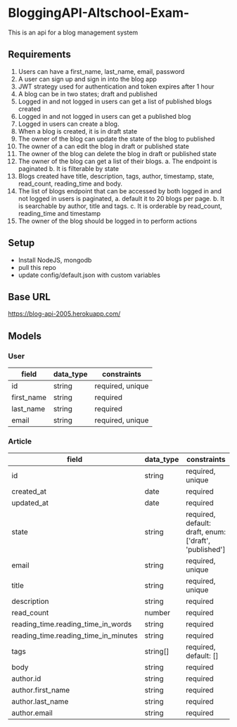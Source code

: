 # BloggingAPI-Altschool-Exam-
This is an api for a blog management system

## Requirements
1.	Users can have a first_name, last_name, email, password
2.	A user can sign up and sign in into the blog app
3.  JWT strategy used for authentication and token expires after 1 hour
4.	A blog can be in two states; draft and published
5.	Logged in and not logged in users can get a list of published blogs created
6.	Logged in and not logged in users can get a published blog
7.	Logged in users can create a blog.
8.	When a blog is created, it is in draft state
9.	The owner of the blog can update the state of the blog to published
10.	 The owner of a can edit the blog in draft or published state
11.	 The owner of the blog can delete the blog in draft or published state
12.	The owner of the blog can get a list of their blogs. 
a.	The endpoint is paginated
b.	It is filterable by state
13.	Blogs created have title, description, tags, author, timestamp, state, read_count, reading_time and body.
14.	The list of blogs endpoint that can be accessed by both logged in and not logged in users is paginated, 
a.	default it to 20 blogs per page. 
b.	It is searchable by author, title and tags.
c.	It is orderable by read_count, reading_time and timestamp
15. The owner of the blog should be logged in to perform actions


## Setup
- Install NodeJS, mongodb
- pull this repo
- update config/default.json with custom variables


## Base URL
https://blog-api-2005.herokuapp.com/

## Models

### User
| field      | data_type |  constraints |
| ----------- | ----------- | ----------- |
| id      | string       | required, unique |
| first_name   | string        | required |
| last_name   | string        | required |
| email   | string        | required, unique |

### Article
| field      | data_type |  constraints |
| ----------- | ----------- | ----------- |
| id      | string       | required, unique |
| created_at   | date        | required |
| updated_at | date | required |
| state  | string        | required, default: draft, enum: ['draft', 'published'] |
| email   | string        | required, unique |
| title  | string | required, unique |
| description | string | required |
| read_count  | number | required |
| reading_time.reading_time_in_words | string | required |
| reading_time.reading_time_in_minutes | string | required |
| tags | string[] | required, default: [] |
| body | string | required |
| author.id | string | required |
| author.first_name | string | required |
| author.last_name | string | required |
| author.email | string | required |
